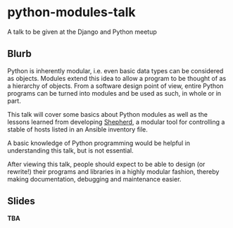 # python-modules-talk
A talk to be given at the Django and Python meetup

## Blurb
Python is inherently modular, i.e. even basic data types can be
considered as objects.  Modules extend this idea to allow a program to
be thought of as a hierarchy of objects.  From a software design point
of view, entire Python programs can be turned into modules and be used
as such, in whole or in part.

This talk will cover some basics about Python modules as well as the
lessons learned from developing
[Shepherd](https://github.com/unixnut/cloud-support/tree/master/shepherd),
a modular tool for controlling a stable of hosts listed in an Ansible
inventory file.

A basic knowledge of Python programming would be helpful in
understanding this talk, but is not essential.

After viewing this talk, people should expect to be able to design (or
rewrite!) their programs and libraries in a highly modular fashion,
thereby making documentation, debugging and maintenance easier.

## Slides

**TBA**
